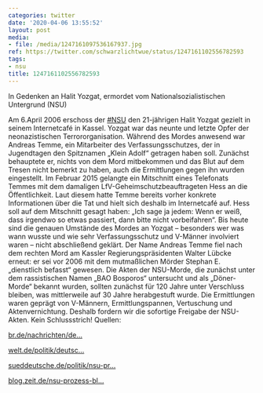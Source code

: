 ```yaml
---
categories: twitter
date: '2020-04-06 13:55:52'
layout: post
media:
- file: /media/1247161097536167937.jpg
ref: https://twitter.com/schwarzlichtwue/status/1247161102556782593
tags:
- nsu
title: 1247161102556782593
---
```

In Gedenken an Halit Yozgat, ermordet vom Nationalsozialistischen Untergrund (NSU) 



Am 6.April 2006 erschoss der [#NSU](/t/nsu) den 21-jährigen Halit Yozgat gezielt in seinem Internetcafé in Kassel. Yozgat war das neunte und letzte Opfer der neonazistischen Terrororganisation. 
Während des Mordes anwesend war Andreas Temme, ein Mitarbeiter des Verfassungsschutzes, der in Jugendtagen den Spitznamen „Klein Adolf“ getragen haben soll.
Zunächst behauptete er, nichts von dem Mord mitbekommen und das Blut auf dem Tresen nicht bemerkt zu haben, auch die Ermittlungen gegen ihn wurden eingestellt.
Im Februar 2015 gelangte ein Mitschnitt eines Telefonats Temmes mit dem damaligen LfV-Geheimschutzbeauftrageten Hess an die Öffentlichkeit.
Laut diesem hatte Temme bereits vorher konkrete Informationen über die Tat und hielt sich deshalb im Internetcafé auf. Hess soll auf dem Mitschnitt gesagt haben: „Ich sage ja jedem: Wenn er weiß, dass irgendwo so etwas passiert, dann bitte nicht vorbeifahren“.
Bis heute sind die genauen Umstände des Mordes an Yozgat – besonders wer was wann wusste und wie sehr Verfassungsschutz und V-Männer involviert waren – nicht abschließend geklärt.
Der Name Andreas Temme fiel nach dem rechten Mord am Kassler Regierungspräsidenten Walter Lübcke erneut: er sei vor 2006 mit dem mutmaßlichen Mörder Stephan E. „dienstlich befasst“ gewesen.
Die Akten der NSU-Morde, die zunächst unter dem rassistischen Namen „BAO Bosporos“ untersucht und als „Döner-Morde“ bekannt wurden, sollten zunächst für 120 Jahre unter Verschluss bleiben, was mittlerweile auf 30 Jahre herabgestuft wurde.
Die Ermittlungen waren geprägt von V-Männern, Ermittlungspannen, Vertuschung und Aktenvernichtung. Deshalb fordern wir die sofortige Freigabe der NSU-Akten. Kein Schlussstrich!
Quellen:



[br.de/nachrichten/de…](https://www.br.de/nachrichten/deutschland-welt/luebcke-mord-und-nsu-ein-name-taucht-immer-wieder-auf,RnIvE29) 



[welt.de/politik/deutsc…](https://www.welt.de/politik/deutschland/article137918258/Wie-nah-war-der-Verfassungsschutz-den-NSU-Moerdern.html) 



[sueddeutsche.de/politik/nsu-pr…](https://www.sueddeutsche.de/politik/nsu-prozess-leise-rieselt-der-staub-1.3570171) 



[blog.zeit.de/nsu-prozess-bl…](https://blog.zeit.de/nsu-prozess-blog/2016/07/13/medienlog-andreas-t-aussage-nsu/)